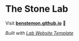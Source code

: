 
# The Stone Lab

Visit **[benstemon.github.io](https://benstemon.github.io)** 🚀

_Built with [Lab Website Template](https://greene-lab.gitbook.io/lab-website-template-docs)_
